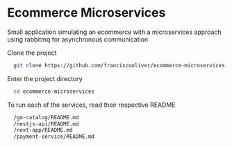 # Ecommerce Microservices

Small application simulating an ecommerce with a microservices approach using rabbitmq for asynchronous communication

Clone the project

```bash
  git clone https://github.com/franciscooliver/ecommerce-microservices.git
```

Enter the project directory

```bash
  cd ecommerce-microservices
```

To run each of the services, read their respective README

```bash
  /go-catalog/README.md
  /nestjs-api/README.md
  /next-app/README.md
  /payment-service/README.md
```
